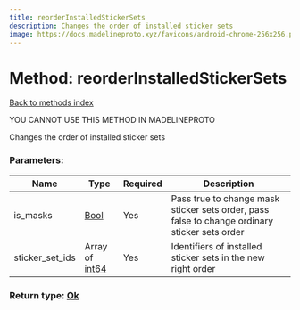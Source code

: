 ```yaml
---
title: reorderInstalledStickerSets
description: Changes the order of installed sticker sets
image: https://docs.madelineproto.xyz/favicons/android-chrome-256x256.png
---
```

# Method: reorderInstalledStickerSets  
[Back to methods index](index.md)


YOU CANNOT USE THIS METHOD IN MADELINEPROTO


Changes the order of installed sticker sets

### Parameters:

| Name     |    Type       | Required | Description |
|----------|---------------|----------|-------------|
|is\_masks|[Bool](../types/Bool.md) | Yes|Pass true to change mask sticker sets order, pass false to change ordinary sticker sets order|
|sticker\_set\_ids|Array of [int64](../constructors/int64.md) | Yes|Identifiers of installed sticker sets in the new right order|


### Return type: [Ok](../types/Ok.md)

